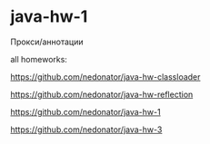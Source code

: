 # java-hw-1

Прокси/аннотации

all homeworks:

https://github.com/nedonator/java-hw-classloader

https://github.com/nedonator/java-hw-reflection

https://github.com/nedonator/java-hw-1

https://github.com/nedonator/java-hw-3
